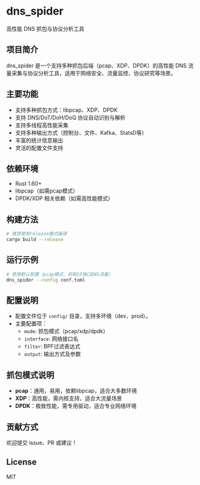 # dns_spider

高性能 DNS 抓包与协议分析工具

## 项目简介

dns_spider 是一个支持多种抓包后端（pcap、XDP、DPDK）的高性能 DNS 流量采集与协议分析工具，适用于网络安全、流量监控、协议研究等场景。

## 主要功能
- 支持多种抓包方式：libpcap、XDP、DPDK
- 支持 DNS/DoT/DoH/DoQ 协议自动识别与解析
- 支持多线程高性能采集
- 支持多种输出方式（控制台、文件、Kafka、StatsD等）
- 丰富的统计信息输出
- 灵活的配置文件支持

## 依赖环境
- Rust 1.60+
- libpcap（如需pcap模式）
- DPDK/XDP 相关依赖（如需高性能模式）

## 构建方法
```bash
# 推荐使用release模式编译
cargo build --release
```

## 运行示例
```bash
# 使用默认配置（pcap模式，抓取53端口DNS流量）
dns_spider --config conf.toml
```

## 配置说明
- 配置文件位于 `config/` 目录，支持多环境（dev、prod）。
- 主要配置项：
  - `mode`: 抓包模式（pcap/xdp/dpdk）
  - `interface`: 网络接口名
  - `filter`: BPF过滤表达式
  - `output`: 输出方式及参数

## 抓包模式说明
- **pcap**：通用，易用，依赖libpcap，适合大多数环境
- **XDP**：高性能，需内核支持，适合大流量场景
- **DPDK**：极致性能，需专用驱动，适合专业网络环境

## 贡献方式
欢迎提交 issue、PR 或建议！

## License
MIT